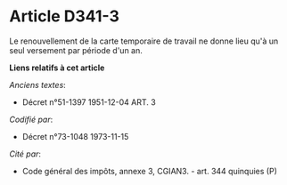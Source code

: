 # Article D341-3

Le renouvellement de la carte temporaire de travail ne donne lieu qu'à un seul versement par période d'un an.

**Liens relatifs à cet article**

_Anciens textes_:

  - Décret n°51-1397 1951-12-04 ART. 3

_Codifié par_:

  - Décret n°73-1048 1973-11-15

_Cité par_:

  - Code général des impôts, annexe 3, CGIAN3. - art. 344 quinquies (P)
